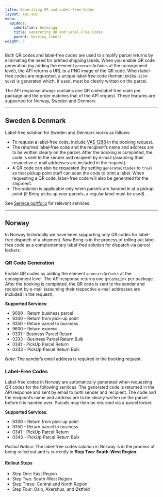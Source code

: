```yaml
---
title: Generating QR and Label-Free Codes
layout: api-sub
menu:
  apidocs:
    identifier: bookingqr
    title: Generating QR and Label-Free Codes
    parent: booking_labels
weight: 3
---
```


Both QR codes and label‑free codes are used to simplify parcel returns by eliminating the need for printed shipping labels. When you enable QR code generation (by adding the element `generateQrCodes` at the consignment level), the API returns a URL to a PNG image of the QR code. When label-free codes are requested, a unique label‑free code (format: `BRING-1234-5678`) is generated which, if used, must be clearly written on the parcel.

The API response always contains one QR code/label‑free code per package and the order matches that of the API request. These features are supported for Norway, Sweden and Denmark

---

## Sweden & Denmark

Label‑free solution for Sweden and Denmark works as follows:

- To request a label‑free code, include [VAS 1288](https://developer.bring.com/api/services/#label-free) in the booking request.
- The returned label‑free code and the recipient’s name and address are to be written clearly on the parcel.  After the booking is completed, the code is sent to the sender and recipient by e-mail (assuming their respective e-mail addresses are included in the request).
- A QR code can also be requested (by setting `generateQrCodes` to `true`) so that pickup point staff can scan the code to print a label. When requesting a QR code, label-free code will also be generated for the shipment. 
- This solution is applicable only when parcels are handed in at a pickup point (if Bring picks up your parcels, a regular label must be used).
  
See [Service portfolio](https://developer.bring.com/api/services/#label-free) for relevant services.

---

## Norway

In Norway historically we have been supporting only QR codes for label-free dispatch of a shipment. Now Bring is in the process of rolling out label-free code as a complementary label-free solution for dispatch via parcel lockers.

### QR Code Generation

Enable QR codes by adding the element `generateQrCodes` at the consignment level. The API response returns one `qrCodeLink` per package. After the booking is completed, the QR code is sent to the sender and recipient by e-mail (assuming their respective e-mail addresses are included in the request).

**Supported Services:**
- 9000 - Return business parcel
- 9300 - Return from pick-up point
- 9350 - Return parcel to business
- 9600 - Return express
- 0331 - Business Parcel Return
- 0333 - Business Parcel Return Bulk
- 0341 - PickUp Parcel Return
- 0343 - PickUp Parcel Return Bulk

*Note:* The sender’s email address is required in the booking request.

### Label‑Free Codes

Label‑free codes in Norway are automatically generated when requesting QR codes for the following services.
The generated code is returned in the API response and sent by email to both sender and recipient. The code and the recipient’s name and address are to be clearly written on the parcel before it is handed over. Parcels may then be returned via a parcel locker.

**Supported Services:**
- 9300 - Return from pick-up point
- 9350 - Return parcel to business
- 0341 - PickUp Parcel Return
- 0343 - PickUp Parcel Return Bulk


*Rollout Notice:* The label‑free codes solution in Norway is in the process of being rolled out and is currently in **Step Two: South-West Region**.

#### Rollout Steps
- Step One: East Region
- Step Two: South-West Region
- Step Three: Central and North Region
- Step Four: Oslo, Akershus, and Østfold

